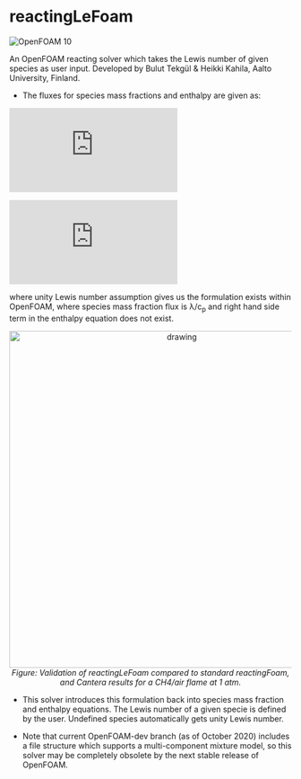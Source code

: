 # reactingLeFoam
![OpenFOAM 10](https://img.shields.io/badge/OpenFOAM-10-brightgreen.svg)

An OpenFOAM reacting solver which takes the Lewis number of given species as user input. Developed by Bulut Tekgül & Heikki Kahila, Aalto University, Finland.

* The fluxes for species mass fractions and enthalpy are given as:

![equation](https://latex.codecogs.com/png.latex?%5Csmall%20F_i%20%3D%20m%20Y_i%20-%20%5Cfrac%7B%5Clambda%7D%7BLe_i%20c_p%7D%5Cfrac%7B%5Cpartial%20Y_i%7D%7B%5Cpartial%20s%7D)

![equation](https://latex.codecogs.com/png.latex?%5Csmall%20F_h%20%3D%20mh%20-%20%5Cfrac%7B%5Clambda%7D%7Bc_p%7D%5Cfrac%7B%5Cpartial%20h%7D%7B%5Cpartial%20s%7D%20-%20%5Cfrac%7B%5Clambda%7D%7Bc_p%7D%5Csum_%7Bi%3D1%7D%5E%7BN_s%7D%20%5Cleft%20%28%5Cfrac%7B1%7D%7BLe_i%7D%20-%201%20%5Cright%20%29%20h_i%20%5Cfrac%7B%5Cpartial%20Y_i%7D%7B%5Cpartial%20s%7D)

where unity Lewis number assumption gives us the formulation exists within OpenFOAM, where species mass fraction flux is λ/c<sub>p</sub> and right hand side term in the enthalpy equation does not exist.


<p align="center">
    <img src="h2.png" alt="drawing" width="600"/>
    <br>
    <em>Figure: Validation of reactingLeFoam compared to standard reactingFoam, and Cantera results for a CH4/air flame at 1 atm.</em>
</p>

* This solver introduces this formulation back into species mass fraction and enthalpy equations. The Lewis number of a given specie is defined by the user. Undefined species automatically gets unity Lewis number.

* Note that current OpenFOAM-dev branch (as of October 2020) includes a file structure which supports a multi-component mixture model, so this solver may be completely obsolete by the next stable release of OpenFOAM.
